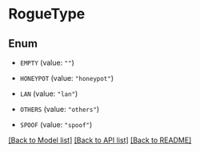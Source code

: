 # RogueType

## Enum


* `EMPTY` (value: `""`)

* `HONEYPOT` (value: `"honeypot"`)

* `LAN` (value: `"lan"`)

* `OTHERS` (value: `"others"`)

* `SPOOF` (value: `"spoof"`)


[[Back to Model list]](../README.md#documentation-for-models) [[Back to API list]](../README.md#documentation-for-api-endpoints) [[Back to README]](../README.md)


